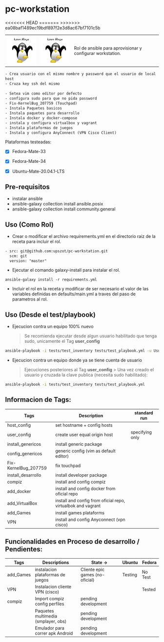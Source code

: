 # pc-workstation  
<div>	   
<table>
  <tr>
<<<<<<< HEAD
    <td><img src="./tux_ninja.png" width="150" align="left" border=0px></td>
=======
    <td><img src="./tux_ninja.png" width="150" align="left" ></td>
>>>>>>> ea08baf1489ec19bdf897f2e3d8ac67bf7101c5b
    <td>Rol de ansible para aprovisionar y configurar workstation.</td>
  </tr>		
</table>
</div>
	
	- Crea usuario con el mismo nombre y password que el usuario de local host
	- Cruza key ssh del mismo

	- Setea vim como editor por defecto
	- configura sudo para que no pida password
	- Fix-KernelBug_207759 (Touchpad)
	- Instala Paquetes basicos
	- Instala paquetes para desarrollo
	- Instala docker y docker-compose
	- instala y configura virtualbox y vagrant
	- Instala plataformas de juegos 
	- Instala y configura AnyConnect (VPN Cisco Client)

Plataformas testeadas:
- [X] Fedora-Mate-33
- [X] Fedora-Mate-34
- [X] Ubuntu-Mate-20.04.1-LTS


## Pre-requisitos
 - instalar ansible
 - ansible-galaxy collection install ansible.posix
 - ansible-galaxy collection install community.general
 
## Uso (Como Rol)

- Crear o modificar el archivo requirements.yml en el directorio raiz de la receta para incluir el rol.

```
- src: git@github.com:upszot/pc-workstation.git
  scm: git
  version: "master"
```

- Ejecutar el comando galaxy-install para instalar el rol.

```
ansible-galaxy install -r requirements.yml
```

- Incluir el rol en la receta y modificar de ser necesario el valor de las variables definidas en defaults/main.yml a traves del paso de parametros al rol.



## Uso (Desde el test/playbook)

- Ejecucion contra un equipo 100% nuevo
    > Se recomienda ejecutar desde algun usuario habilitado que tenga sudo, unicamente el Tag **user_config**  

```sh
ansible-playbook -i tests/test_inventory tests/test_playbook.yml -u UsuarioHabilitado -k -t user_config
```

- Ejecucion contra un equipo donde ya se tiene cuenta de usuario
    > Ejecuciones posteriores al Tag **user_config** 
		> Una vez creado el usuario y cruzada la clave publica (necesita sudo habilitado):

```sh
ansible-playbook -i tests/test_inventory tests/test_playbook.yml 
```

## Informacion de Tags:

| Tags 			| Description 							| standard run 		|
| ------                | ------ 							| ------ 		|
| host_config		| set hostname + config hosts					| 			|
| user_config      	| create user equal origin host					| specifying only	|
| install_genericos	| install generic package					| 			|
| config_genericos 	| generic config (vim as default editor) 			| 			|
| Fix-KernelBug_207759  | fix touchpad 							| 			|
| install_desarrollo	| install developer package 					| 			|
| compiz	        | install and config compiz 					| 			|
| add_docker	        | install and config docker from oficial repo			| 			|
| add_VirtualBox	| install and config from oficial repo, virtualbok and vagrant 	| 			|
| add_Games	        | install games plataforms 					| 			|
| VPN	                | install and config Anyconnect (vpn cisco) 			| 			|


## Funcionalidades en Proceso de desarrollo / Pendientes:

| Tags 		| Descriptions 				| State  -> 				| Ubuntu 	| Fedora  	|
| ------ 	| ------ 				|------ 				| ------ 	| ------ 	|
| add_Games 	| instalacion plataformas de juegos 	| Cliente epic games (no-oficial)	| Testing	| No Test	|
| VPN		| Instalacion cliente VPN (cisco)	|					|		| Tested 	|
| compiz	| Import compiz config perfiles		| pending development			|		|		|
|		| Paquetes multimedia (smplayer, obs)	| pending development			|		|		|
|		|	Emulador para correr apk Android| pending development			|		|		|		



